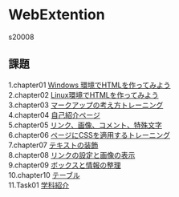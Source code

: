 # WebExtention
s20008  

## 課題  
1.chapter01 [Windows 環境でHTMLを作ってみよう](./chapter01/ch01-firsthtml-win.html)  
2.chapter02 [Linux環境でHTMLを作ってみよう](./chapter02/ch02-firsthml-linux.html)  
3.chapter03 [マークアップの考え方トレーニング](./chapter03/ch03-markuptag1.html)  
4.chapter04 [自己紹介ページ](./chapter04/ch04-markuptag1.html)  
5.chapter05 [リンク、画像、コメント、特殊文字](./chapter05/ch05-markuptag2.html)  
6.chapter06 [ページにCSSを適用するトレーニング](./chapter06/index.html)  
7.chapter07 [テキストの装飾](./chapter07/ch07-fontsytle.html)  
8.chapter08 [リンクの設定と画像の表示](./chapter08/ch08-linkimg.html)  
9.chapter09 [ボックスと情報の整理](./chapter09/ch09-boxcss.html)  
10.chapter10 [テーブル](./chapter10/ch10-table.html)  
11.Task01   [学科紹介](./Task01/index.html)


